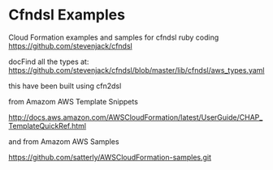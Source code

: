 # Cfndsl Examples
Cloud Formation examples and samples for cfndsl ruby coding https://github.com/stevenjack/cfndsl

docFind all the types at: https://github.com/stevenjack/cfndsl/blob/master/lib/cfndsl/aws_types.yaml 

this have been built using cfn2dsl


from Amazom AWS Template Snippets


http://docs.aws.amazon.com/AWSCloudFormation/latest/UserGuide/CHAP_TemplateQuickRef.html

and from Amazom AWS Samples

https://github.com/satterly/AWSCloudFormation-samples.git

